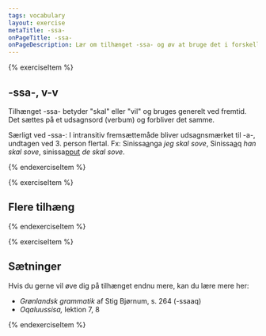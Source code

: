 ```yaml
---
tags: vocabulary
layout: exercise
metaTitle: -ssa-
onPageTitle: -ssa-
onPageDescription: Lær om tilhænget -ssa- og øv at bruge det i forskellige sammenhænge
---
```


{% exerciseItem %}

## -ssa-, v-v

Tilhænget -ssa- betyder "skal" eller "vil" og bruges generelt ved fremtid. Det sættes på et udsagnsord (verbum) og forbliver det samme.

Særligt ved -ssa-: I intransitiv fremsættemåde bliver udsagnsmærket til -a-, undtagen ved 3. person flertal. Fx: Sinissa<u>a</u>nga _jeg skal sove_, Sinissa<u>a</u>q _han skal sove_, sinissa<u>pput</u> _de skal sove_.

<textarea-input data-label="Prøv at sætte -ssa- på så mange intransitive ord som du kan komme i tanke om, og bøj ordene i de forskellige personendelser (fx: anissaanga, anissaatit, anissaaq osv.)"></textarea-input>
<textarea-input data-label="Prøv at sætte -ssa- på så mange transitive ord som du kan komme i tanke om, og bøj ordene i de forskellige personendelser (fx: takussavara, takussavakkit, takussavaa osv.)"></textarea-input>
<textarea-input data-label="Prøv at sætte -ssa- på de samme ord som ovenfor, og bøj ordene i de måder du har lært indtil nu (fx: anissallunga, takussagaa, isissaguma osv.)"></textarea-input>
<feedback-message data-content="Jo flere ord du kan finde på, jo nemmere vil det blive at genkende tilhænget i forskellige sammenhænge."></feedback-message>
{% endexerciseItem %}

{% exerciseItem %}

## Flere tilhæng

<textarea-input data-label="Prøv at sætte -ssa- sammen med flere tilhæng du kender. (Fx: anissanngilaq; illoqarfiussaaq)"></textarea-input>
{% endexerciseItem %}

{% exerciseItem %}

## Sætninger

<textarea-input data-label="Lav forskellige sætninger, hvor du bruger -ssa-"></textarea-input>

Hvis du gerne vil øve dig på tilhænget endnu mere, kan du lære mere her:

- _Grønlandsk grammatik_ af Stig Bjørnum, s. 264 (-ssaaq)
- _Oqaluussisa,_ lektion 7, 8

<feedback-message data-content="Godt klaret! Du har nu lært tilhænget -ssa- i mange forskellige sammenhænge. Du kan sende øvelsen her til mig, hvis du gerne vil have feedback, ved at klikke på 'Send til læreren' på næste side."></feedback-message>
{% endexerciseItem %}
